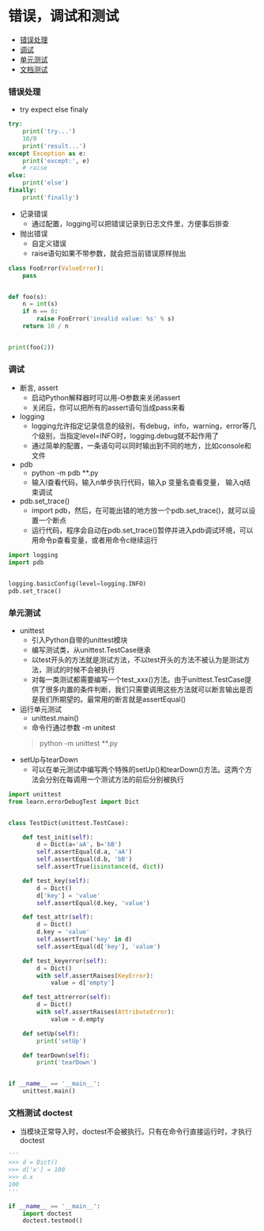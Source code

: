 # 错误，调试和测试

- [错误处理](#error-handle)
- [调试](#debug)
- [单元测试](#unit-testing)
- [文档测试](#document-test)


<div id="error-handle"></div>

### 错误处理
- try expect else finaly
```python
try:
    print('try...')
    10/0
    print('result...')
except Exception as e:
    print('except:', e)
    # raise
else:
    print('else')
finally:
    print('finally')
```

- 记录错误
    - 通过配置，logging可以把错误记录到日志文件里，方便事后排查
- 抛出错误
    - 自定义错误
    - raise语句如果不带参数，就会把当前错误原样抛出
```python
class FooError(ValueError):
    pass


def foo(s):
    n = int(s)
    if n == 0:
        raise FooError('invalid value: %s' % s)
    return 10 / n


print(foo(2))
```

<div id="debug"></div>

### 调试
- 断言, assert
    - 启动Python解释器时可以用-O参数来关闭assert
    - 关闭后，你可以把所有的assert语句当成pass来看
- logging
    - logging允许指定记录信息的级别，有debug，info，warning，error等几个级别，当指定level=INFO时，logging.debug就不起作用了
    - 通过简单的配置，一条语句可以同时输出到不同的地方，比如console和文件
- pdb
    - python -m pdb **.py
    - 输入l查看代码，输入n单步执行代码，输入p 变量名查看变量， 输入q结束调试
- pdb.set_trace()
    - import pdb，然后，在可能出错的地方放一个pdb.set_trace()，就可以设置一个断点
    - 运行代码，程序会自动在pdb.set_trace()暂停并进入pdb调试环境，可以用命令p查看变量，或者用命令c继续运行
```python
import logging
import pdb


logging.basicConfig(level=logging.INFO)
pdb.set_trace()
```

<div id="unit-testing"></div>

### 单元测试
- unittest
    - 引入Python自带的unittest模块
    - 编写测试类，从unittest.TestCase继承
    - 以test开头的方法就是测试方法，不以test开头的方法不被认为是测试方法，测试的时候不会被执行
    - 对每一类测试都需要编写一个test_xxx()方法。由于unittest.TestCase提供了很多内置的条件判断，我们只需要调用这些方法就可以断言输出是否是我们所期望的。最常用的断言就是assertEqual()
- 运行单元测试
    - unittest.main()
    - 命令行通过参数 -m unitest
    > python -m unittest **.py
- setUp与tearDown
    - 可以在单元测试中编写两个特殊的setUp()和tearDown()方法。这两个方法会分别在每调用一个测试方法的前后分别被执行

```python
import unittest
from learn.errorDebugTest import Dict


class TestDict(unittest.TestCase):

    def test_init(self):
        d = Dict(a='aA', b='bB')
        self.assertEqual(d.a, 'aA')
        self.assertEqual(d.b, 'bB')
        self.assertTrue(isinstance(d, dict))

    def test_key(self):
        d = Dict()
        d['key'] = 'value'
        self.assertEqual(d.key, 'value')

    def test_attr(self):
        d = Dict()
        d.key = 'value'
        self.assertTrue('key' in d)
        self.assertEqual(d['key'], 'value')

    def test_keyerror(self):
        d = Dict()
        with self.assertRaises(KeyError):
            value = d['empty']

    def test_attrerror(self):
        d = Dict()
        with self.assertRaises(AttributeError):
            value = d.empty

    def setUp(self):
        print('setUp')

    def tearDown(self):
        print('tearDown')


if __name__ == '__main__':
    unittest.main()
```

<div id="document-test"></div>

### 文档测试 doctest
- 当模块正常导入时，doctest不会被执行。只有在命令行直接运行时，才执行doctest
```python
'''
>>> d = Dict()
>>> d['x'] = 100
>>> d.x
100
'''

if __name__ == '__main__':
    import doctest
    doctest.testmod()
```